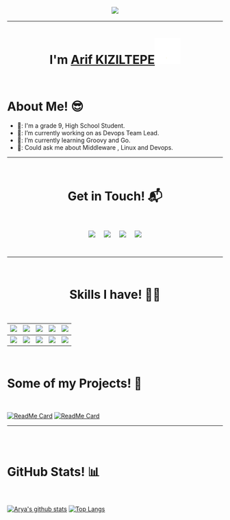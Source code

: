 <p align="center">
  <img src="https://miro.medium.com/max/2048/1*OohqW5DGh9CQS4hLY5FXzA.png" height="230"/>
</p>
<hr>
<h1 align="center">I'm <a href="https://github.com/kzltp">Arif KIZILTEPE<a><img src="https://github.com/Kathryn-Jie/Kathryn-Jie/blob/main/wave.gif" width="60px"/></h1>
<Br>
<h1>About Me! 😎</h1>

- 🏫: I'm a grade 9, High School Student.
- 🔭: I’m currently working on as Devops Team Lead.
- 🌱: I’m currently learning Groovy and Go. 
- 💬: Could ask me about Middleware , Linux and Devops. 

  
<hr>
<Br>
<h1 align="center">Get in Touch! 📬</h1>
<Br>
<p align="center">
<a href="https://www.linkedin.com/in/arif-kiziltepe/" target="blank"><img align="center" src="https://img.shields.io/badge/LinkedIn-0077B5?style=for-the-badge&logo=linkedin&logoColor=white" /></a> &nbsp;&nbsp;&nbsp;  <a href="https://www.github.com/kzltp" target="blank"><img align="center" src="https://img.shields.io/badge/GitHub-100000?style=for-the-badge&logo=github&logoColor=white" /></a>    &nbsp;&nbsp;&nbsp;       <a href="mailto:kzltpsgm@gmail.com" target="blank"><img align="center" src="https://img.shields.io/badge/Gmail-D14836?style=for-the-badge&logo=gmail&logoColor=white" /></a>    &nbsp;&nbsp;&nbsp;       <a href="https://arifkiziltepe.medium.com/" target="blank"><img align="center" src="https://img.shields.io/badge/Medium-12100E?style=for-the-badge&logo=medium&logoColor=white" /></a>
</p>
  
<Br>
<hr>
<Br>
<h1 align="center">Skills I have! 🤸‍♂</h1>
<Br>
  
|![](https://img.shields.io/badge/Docker-2CA5E0?style=for-the-badge&logo=docker&logoColor=white)|![](https://img.shields.io/badge/kubernetes-326ce5.svg?&style=for-the-badge&logo=kubernetes&logoColor=white)|![](https://img.shields.io/badge/Ansible-000000?style=for-the-badge&logo=ansible&logoColor=white)|![](https://img.shields.io/badge/Jenkins-D24939?style=for-the-badge&logo=Jenkins&logoColor=white)|![](https://img.shields.io/badge/GitLab-330F63?style=for-the-badge&logo=gitlab&logoColor=white)|
|---|---|---|---|---|
|![](https://img.shields.io/badge/Grafana-F2F4F9?style=for-the-badge&logo=grafana&logoColor=orange&labelColor=F2F4F9)|![](https://img.shields.io/badge/Prometheus-000000?style=for-the-badge&logo=prometheus&labelColor=000000)|![](https://img.shields.io/badge/Linux-FCC624?style=for-the-badge&logo=linux&logoColor=black)|![](https://img.shields.io/badge/Shell_Script-121011?style=for-the-badge&logo=gnu-bash&logoColor=white)|![](https://img.shields.io/badge/And%20More!-yellow?style=for-the-badge)|
  
  

<Br>
<h1>Some of my Projects! 🎨</h1>
<Br>
  
[![ReadMe Card](https://github-readme-stats.vercel.app/api/pin/?username=kzltp&repo=ArkTracker)](https://github.com/kzltp/ArkTracker)
[![ReadMe Card](https://github-readme-stats.vercel.app/api/pin/?username=kzltp&repo=Tlog-Parser)](https://github.com/kzltp/Tlog-Parser)
<Br>
<hr>
<Br>

<Br>
<h1>GitHub Stats! 📊</h1>
<Br>
  
[![Arya's github stats](https://github-readme-stats.vercel.app/api?username=kzltp&show_icons=true&theme=merko)](https://github.com/kzltp/github-readme-stats) [![Top Langs](https://github-readme-stats.vercel.app/api/top-langs/?username=kzltp&layout=compact&theme=merko)](https://github.com/kzltp/github-readme-stats)

 

  
